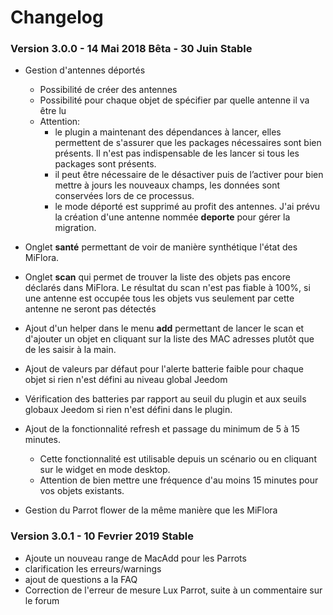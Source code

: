# Changelog

### Version 3.0.0 - 14 Mai 2018 Bêta - 30 Juin Stable
* Gestion d'antennes déportés
   - Possibilité de créer des antennes
   - Possibilité pour chaque objet de spécifier par quelle antenne il va être lu
   -  Attention:
        - le plugin a maintenant des dépendances à lancer, elles permettent de s'assurer que les packages nécessaires sont bien présents. Il n'est pas indispensable de les lancer si tous les packages sont présents.
        - il peut être nécessaire de le désactiver puis de l’activer pour bien mettre à jours les nouveaux champs, les données sont conservées lors de ce processus.
        - le mode déporté est supprimé au profit des antennes. J'ai prévu la création d'une antenne nommée **deporte** pour gérer la migration.
* Onglet **santé** permettant de voir de manière synthétique l'état des MiFlora.
* Onglet **scan** qui permet de trouver la liste des objets pas encore déclarés dans MiFlora. Le résultat du scan n'est pas fiable à 100%, si une antenne est occupée tous les objets vus seulement par cette antenne ne seront pas détectés
* Ajout d'un helper dans le menu **add** permettant de lancer le scan et d'ajouter un objet en cliquant sur la liste des MAC adresses plutôt que de les saisir à la main. 
* Ajout de valeurs par défaut pour l'alerte batterie faible pour chaque objet si rien n'est défini au niveau global Jeedom
* Vérification des batteries par rapport au seuil du plugin et aux seuils globaux Jeedom si rien n'est défini dans le plugin.
* Ajout de la fonctionnalité refresh et passage du minimum de 5 à 15 minutes.
    - Cette fonctionnalité est utilisable depuis un scénario ou en cliquant sur le widget en mode desktop.
    - Attention de bien mettre une fréquence d'au moins 15 minutes pour vos objets existants.

* Gestion du Parrot flower de la même manière que les MiFlora

### Version 3.0.1 - 10 Fevrier 2019 Stable
* Ajoute un nouveau range de MacAdd pour les Parrots
* clarification les erreurs/warnings
* ajout de questions a la FAQ
* Correction de l'erreur de mesure Lux Parrot, suite à un commentaire sur le forum